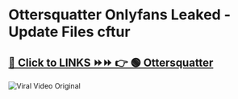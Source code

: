 
 # Ottersquatter Onlyfans Leaked - Update Files cftur

## <h2><a href="https://clipsfans.com/Ottersquatter&ref=git">🔗 Click to LINKS ⏩⏩ 👉 🟢 Ottersquatter </a></h2>

<a href="https://clipsfans.com/Ottersquatter&ref=git" rel="nofollow" data-target="animated-image.originalLink"><img src="https://i.ibb.co.com/xMMVF88/686577567.gif" alt="Viral Video Original" style="max-width: 100%; display: inline-block;" data-target="animated-image.originalImage"></a>

